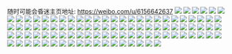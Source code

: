 随时可能会昏迷主页地址: https://weibo.com/u/6156642637 
![](https://wx4.sinaimg.cn/mw2000/006IEDZHgy1h8ztevs99uj30pp1jbwhm.jpg) 
![](https://wx4.sinaimg.cn/mw2000/006IEDZHgy1h8rzuoholaj30u0140doe.jpg) 
![](https://wx4.sinaimg.cn/mw2000/006IEDZHgy1h8qhrqc1exj30u00u07be.jpg) 
![](https://wx4.sinaimg.cn/mw2000/006IEDZHgy1h8rzw0ndnij30u0140ak7.jpg) 
![](https://wx4.sinaimg.cn/mw2000/006IEDZHgy1h8rzviyc5pj30u0140qev.jpg) 
![](https://wx4.sinaimg.cn/mw2000/006IEDZHgy1h8rzvk4o4xj30u0140qbd.jpg) 
![](https://wx4.sinaimg.cn/mw2000/006IEDZHgy1h8rzvkyb76j31400u0dml.jpg) 
![](https://wx4.sinaimg.cn/mw2000/006IEDZHgy1h8rzvl8ox6j31400u0109.jpg) 
![](https://wx4.sinaimg.cn/mw2000/006IEDZHgy1h8pq5uqff1j30u0140tjl.jpg) 
![](https://wx4.sinaimg.cn/mw2000/006IEDZHgy1h8l53a7glkj30u0140gst.jpg) 
![](https://wx4.sinaimg.cn/mw2000/006IEDZHgy1h8l53axmmlj30u0140agh.jpg) 
![](https://wx4.sinaimg.cn/mw2000/006IEDZHgy1h8l4pv7t5mj30u0140k3d.jpg) 
![](https://wx4.sinaimg.cn/mw2000/006IEDZHgy1h8l4pwmw2mj30u0140ag1.jpg) 
![](https://wx4.sinaimg.cn/mw2000/006IEDZHgy1h8l1efzp7hj30u0140k04.jpg) 
![](https://wx4.sinaimg.cn/mw2000/006IEDZHgy1h8l1ei0d9qj30u01407hr.jpg) 
![](https://wx4.sinaimg.cn/mw2000/006IEDZHgy1h8jqm7womhj30u01407a2.jpg) 
![](https://wx4.sinaimg.cn/mw2000/006IEDZHgy1h8jqm8tafsj30u0140n3p.jpg) 
![](https://wx4.sinaimg.cn/mw2000/006IEDZHgy1h8gjlzoup7j30u00wbq6h.jpg) 
![](https://wx4.sinaimg.cn/mw2000/006IEDZHly1h8byy5n910j30u01sywj3.jpg) 
![](https://wx4.sinaimg.cn/mw2000/006IEDZHly1h8bz0hpt5cj30uw0u00uu.jpg) 
![](https://wx4.sinaimg.cn/mw2000/006IEDZHly1h8bz0fjnc3j30u01sy790.jpg) 
![](https://wx4.sinaimg.cn/mw2000/006IEDZHly1h8bz78q3boj30u0140qc4.jpg) 
![](https://wx4.sinaimg.cn/mw2000/006IEDZHly1h8bz786i1uj30u0140dmx.jpg) 
![](https://wx4.sinaimg.cn/mw2000/006IEDZHly1h8bz79m4v4j30u0140gvt.jpg) 
![](https://wx4.sinaimg.cn/mw2000/006IEDZHly1h84w507l9hj30u0140grw.jpg) 
![](https://wx4.sinaimg.cn/mw2000/006IEDZHly1h84w51eyw2j30u0140dlb.jpg) 
![](https://wx4.sinaimg.cn/mw2000/006IEDZHly1h84w52c2huj30u0140jwe.jpg) 
![](https://wx4.sinaimg.cn/mw2000/006IEDZHly1h84w50sovij30u0141ter.jpg) 
![](https://wx4.sinaimg.cn/mw2000/006IEDZHly1h84w52rvn8j30u0140tdz.jpg) 
![](https://wx4.sinaimg.cn/mw2000/006IEDZHgy1h83x9xuwirj30u0140n4b.jpg) 
![](https://wx4.sinaimg.cn/mw2000/006IEDZHly1h82bu9ifvqj30u0140ahq.jpg) 
![](https://wx4.sinaimg.cn/mw2000/006IEDZHly1h7yrq8mfa2j30wi06p3zn.jpg) 
![](https://wx4.sinaimg.cn/mw2000/006IEDZHly1h7yq8y0nw5j30n01dsgon.jpg) 
![](https://wx4.sinaimg.cn/mw2000/006IEDZHgy1h7j32xnv2ej30u0140489.jpg) 
![](https://wx4.sinaimg.cn/mw2000/006IEDZHgy1h7j3305bdcj30u0140gws.jpg) 
![](https://wx4.sinaimg.cn/mw2000/006IEDZHgy1h7j332bdicj30u0140n83.jpg) 
![](https://wx4.sinaimg.cn/mw2000/006IEDZHgy1h7j33u0ne9j30u01syq6x.jpg) 
![](https://wx4.sinaimg.cn/mw2000/006IEDZHgy1h7j337rxh4j30u014046d.jpg) 
![](https://wx4.sinaimg.cn/mw2000/006IEDZHgy1h7j32velh5j30u014047f.jpg) 
![](https://wx4.sinaimg.cn/mw2000/006IEDZHgy1h7j333yrygj30u0140103.jpg) 
![](https://wx4.sinaimg.cn/mw2000/006IEDZHgy1h7j33696nrj30u0140alr.jpg) 
![](https://wx4.sinaimg.cn/mw2000/006IEDZHly1h78nr5ggumj30u0140dly.jpg) 
![](https://wx4.sinaimg.cn/mw2000/006IEDZHly1h74rogvnijj30dw0dwdfs.jpg) 
![](https://wx4.sinaimg.cn/mw2000/006IEDZHly1h71jfo4dv7j30u01407bw.jpg) 
![](https://wx4.sinaimg.cn/mw2000/006IEDZHgy1h70f5qy5naj30u0140qcl.jpg) 
![](https://wx4.sinaimg.cn/mw2000/006IEDZHgy1h6usi8tmwij30u00k041f.jpg) 
![](https://wx4.sinaimg.cn/mw2000/006IEDZHgy1h6usi9pglmj30u00k0goc.jpg) 
![](https://wx4.sinaimg.cn/mw2000/006IEDZHgy1h6usicb6gpj30u00k0ju1.jpg) 
![](https://wx4.sinaimg.cn/mw2000/006IEDZHly1h6nqnqhpwyj30u00uiac1.jpg) 
![](https://wx4.sinaimg.cn/mw2000/006IEDZHgy1h6edgvdsthj30u01400w7.jpg) 
![](https://wx4.sinaimg.cn/mw2000/006IEDZHgy1h6edgyl0daj30u014046b.jpg) 
![](https://wx4.sinaimg.cn/mw2000/006IEDZHgy1h6edgzbj1yj30u0140afv.jpg) 
![](https://wx4.sinaimg.cn/mw2000/006IEDZHly1h69vn7ng4ej30u01hc767.jpg) 
![](https://wx4.sinaimg.cn/mw2000/006IEDZHly1h60bf9owe7j30dw0dw74q.jpg) 
![](https://wx4.sinaimg.cn/mw2000/006IEDZHly1h5yf19566dj30u0140alf.jpg) 
![](https://wx4.sinaimg.cn/mw2000/006IEDZHly1h5yeyt28fgj30u0140tfg.jpg) 
![](https://wx4.sinaimg.cn/mw2000/006IEDZHly1h5yezvfxgqj30u0140dnf.jpg) 
![](https://wx4.sinaimg.cn/mw2000/006IEDZHgy1h5okenhgr2j30wi0jeta9.jpg) 
![](https://wx4.sinaimg.cn/mw2000/006IEDZHly1h5m4hmu62vj30u01sydky.jpg) 
![](https://wx4.sinaimg.cn/mw2000/006IEDZHgy1h5locw0xhfj30u0140ahr.jpg) 
![](https://wx4.sinaimg.cn/mw2000/006IEDZHgy1h5loczup2rj30u0140dpf.jpg) 
![](https://wx4.sinaimg.cn/mw2000/006IEDZHgy1h5lod0qna1j30u0140grs.jpg) 
![](https://wx4.sinaimg.cn/mw2000/006IEDZHgy1h51z397gpdj30u0140n7m.jpg) 
![](https://wx4.sinaimg.cn/mw2000/006IEDZHgy1h51y4vjptuj30u0140107.jpg) 
![](https://wx4.sinaimg.cn/mw2000/006IEDZHgy1h51y4zdhv1j30u0140gt1.jpg) 
![](https://wx4.sinaimg.cn/mw2000/006IEDZHgy1h51y50ket8j30u00u0n4e.jpg) 
![](https://wx4.sinaimg.cn/mw2000/006IEDZHgy1h51y52h4g1j30u0141tk9.jpg) 
![](https://wx4.sinaimg.cn/mw2000/006IEDZHgy1h51y4ymn5mj30u0140k06.jpg) 
![](https://wx4.sinaimg.cn/mw2000/006IEDZHgy1h4siaw4ku5j30sw0nkjt6.jpg) 
![](https://wx4.sinaimg.cn/mw2000/006IEDZHly1h4o8edeynhj30j60izwfo.jpg) 
![](https://wx4.sinaimg.cn/mw2000/006IEDZHly1h4h2mb23tfj30u0140aem.jpg) 
![](https://wx4.sinaimg.cn/mw2000/006IEDZHly1h4h2m81bs5j30u0140tdr.jpg) 
![](https://wx4.sinaimg.cn/mw2000/006IEDZHly1h4h2m8tiz5j30u0140aen.jpg) 
![](https://wx4.sinaimg.cn/mw2000/006IEDZHly1h4h2m96xo8j30u01400yd.jpg) 
![](https://wx4.sinaimg.cn/mw2000/006IEDZHly1h4h2m9niydj30u01400xt.jpg) 
![](https://wx4.sinaimg.cn/mw2000/006IEDZHly1h4h2m9yyfkj30u0140jw0.jpg) 
![](https://wx4.sinaimg.cn/mw2000/006IEDZHly1h4h2mar242j30u0140tda.jpg) 
![](https://wx4.sinaimg.cn/mw2000/006IEDZHly1h4h2maf322j30u0140jvt.jpg) 
![](https://wx4.sinaimg.cn/mw2000/006IEDZHly1h4h2m8hb30j30u0140jv7.jpg) 
![](https://wx4.sinaimg.cn/mw2000/006IEDZHly1h49xk5ptgcj30u0140k0z.jpg) 
![](https://wx4.sinaimg.cn/mw2000/006IEDZHly1h49xk6hflqj30u0140n8y.jpg) 
![](https://wx4.sinaimg.cn/mw2000/006IEDZHly1h49xk767snj30u0140qb9.jpg) 
![](https://wx4.sinaimg.cn/mw2000/006IEDZHly1h49xk7szezj30u10u0101.jpg) 
![](https://wx4.sinaimg.cn/mw2000/006IEDZHly1h49xk8fkqyj30u0141104.jpg) 
![](https://wx4.sinaimg.cn/mw2000/006IEDZHgy1h400o12epjj30u0140122.jpg) 
![](https://wx4.sinaimg.cn/mw2000/006IEDZHgy1h400nxzcchj30u0140dou.jpg) 
![](https://wx4.sinaimg.cn/mw2000/006IEDZHgy1h400nvnf5ej30u0140ajd.jpg) 
![](https://wx4.sinaimg.cn/mw2000/006IEDZHgy1h400nywpvpj30u01407cq.jpg) 
![](https://wx4.sinaimg.cn/mw2000/006IEDZHgy1h400o00zewj30u0140aj7.jpg) 
![](https://wx4.sinaimg.cn/mw2000/006IEDZHgy1h400nwvb44j30u00u07c1.jpg) 
![](https://wx4.sinaimg.cn/mw2000/006IEDZHgy1h3yql66ppvj30u0141al6.jpg) 
![](https://wx4.sinaimg.cn/mw2000/006IEDZHgy1h3yqcyzm5oj30u014049u.jpg) 
![](https://wx4.sinaimg.cn/mw2000/006IEDZHgy1h3yqd0dxf2j30u0140al4.jpg) 
![](https://wx4.sinaimg.cn/mw2000/006IEDZHgy1h3yqd3e84dj30u0140qar.jpg) 
![](https://wx4.sinaimg.cn/mw2000/006IEDZHgy1h3yqd2j358j30u014f7gx.jpg) 
![](https://wx4.sinaimg.cn/mw2000/006IEDZHgy1h3yek0zrsaj30u0140gw4.jpg) 
![](https://wx4.sinaimg.cn/mw2000/006IEDZHgy1h3ul75w1oaj30u01sywjf.jpg) 
![](https://wx4.sinaimg.cn/mw2000/006IEDZHly1h3o10iwwa2j30u01sy42v.jpg) 
![](https://wx4.sinaimg.cn/mw2000/006IEDZHgy1h3n250i3jfj30pj1fdwim.jpg) 
